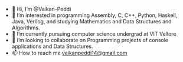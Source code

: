 - 👋 Hi, I’m @Vaikan-Peddi
- 👀 I’m interested in programming Assembly, C, C++, Python, Haskell, Java, Verilog, and studying Mathematics and Data Structures and Algorithms.
- 🌱 I’m currently pursuing computer science undergrad at VIT Vellore
- 💞️ I’m looking to collaborate on Programming projects of console applications and Data Structures.
- 📫 How to reach me vaikanpeddi14@gmail.com

<!---
Vaikan-Peddi/Vaikan-Peddi is a ✨ special ✨ repository because its `README.md` (this file) appears on your GitHub profile.
You can click the Preview link to take a look at your changes.
--->
